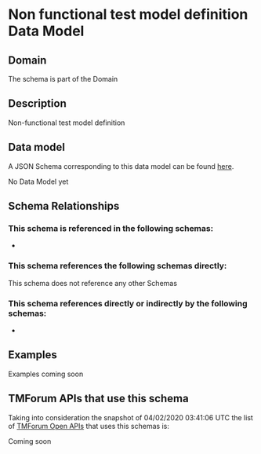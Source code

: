 # Non functional test model definition Data Model

## Domain

The  schema is part of the  Domain

## Description

Non-functional test model definition

## Data model

A JSON Schema corresponding to this data model can be found
[here](https://github.com/tmforum-rand/schemas/blob/candidates/Common/NonFunctionalTestModelDefinition.schema.json).

No Data Model yet

## Schema Relationships

### This schema is referenced in the following schemas:

-

### This schema references the following schemas directly:

This schema does not reference any other Schemas

### This schema references directly or indirectly by the following schemas:

-



## Examples

Examples coming soon

## TMForum APIs that use this schema

Taking into consideration the snapshot of 04/02/2020 03:41:06 UTC the list of [TMForum Open APIs](https://www.tmforum.org/open-apis/) that uses this schemas is:

Coming soon